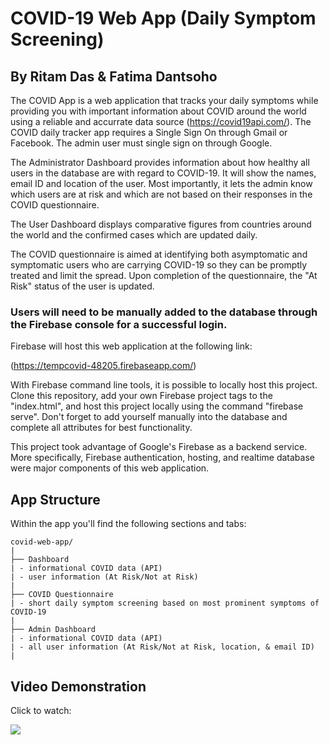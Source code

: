 # COVID-19 Web App (Daily Symptom Screening)
## By Ritam Das & Fatima Dantsoho


The COVID App is a web application that tracks your daily symptoms while providing you with important information about COVID around the world
using a reliable and accurrate data source (https://covid19api.com/). The COVID daily tracker app requires a Single Sign On through Gmail or Facebook. The admin user must single sign on through Google.

The Administrator Dashboard provides information about how healthy all users in the database are with regard to COVID-19. It will show the names, email ID and location of the user. Most importantly, it lets the admin know which users are at risk and which are not based on their responses in the COVID questionnaire. 

The User Dashboard displays comparative figures from countries around the world and the confirmed cases which are updated daily.

The COVID questionnaire is aimed at identifying both asymptomatic and symptomatic users who are carrying COVID-19 so they can be promptly treated and limit the spread. Upon completion of the questionnaire, the "At Risk" status of the user is updated. 

### Users will need to be manually added to the database through the Firebase console for a successful login.

Firebase will host this web application at the following link:

(https://tempcovid-48205.firebaseapp.com/)

With Firebase command line tools, it is possible to locally host this project. Clone this repository, add your own Firebase project tags to the "index.html", and host this project locally using the command "firebase serve". Don't forget to add yourself manually into the database and complete all attributes for best functionality.

This project took advantage of Google's Firebase as a backend service. More specifically, Firebase authentication, hosting, and realtime database were major components of this web application.

## App Structure
Within the app you'll find the following sections and tabs:

```
covid-web-app/
|
├── Dashboard
| - informational COVID data (API)
| - user information (At Risk/Not at Risk)
|
├── COVID Questionnaire
| - short daily symptom screening based on most prominent symptoms of COVID-19
|
├── Admin Dashboard
| - informational COVID data (API)
| - all user information (At Risk/Not at Risk, location, & email ID)
|

```

## Video Demonstration

Click to watch:

[![](http://img.youtube.com/vi/tSNSg1vnl6A/0.jpg)](http://www.youtube.com/watch?v=tSNSg1vnl6A "")


